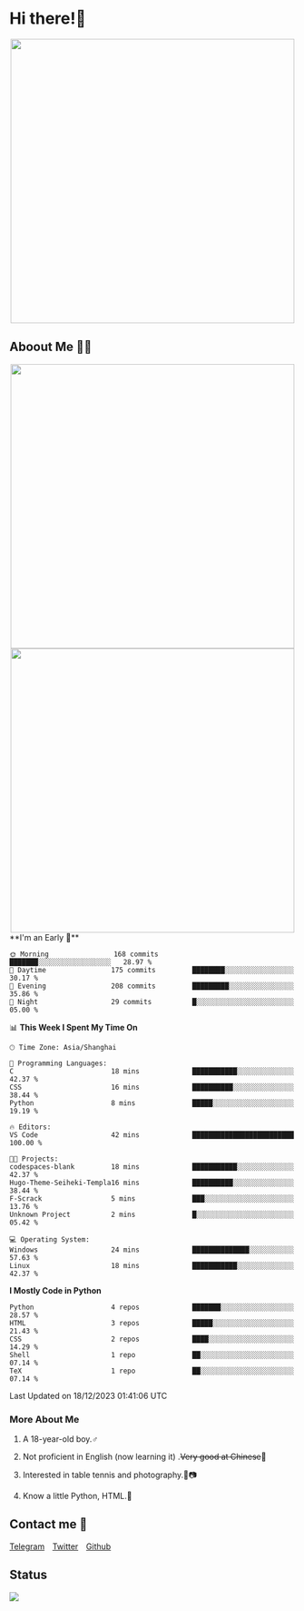 # Hi there!🎉

<div align=center><img src="https://count.getloli.com/get/@Cicada000?theme=moebooru" width=500px></div>

## Aboout Me 👀💦

<div align=center>
<img src="https://github-readme-stats.vercel.app/api?username=Cicada000&show_icons=true&theme=tokyonight" width=500px>
<br>
<img src="https://github-readme-stats.vercel.app/api/top-langs/?username=Cicada000&show_icons=true&theme=tokyonight&layout=compact" width=500px>
</div>
<!--START_SECTION:waka-->
**I'm an Early 🐤** 

```text
🌞 Morning                168 commits         ███████░░░░░░░░░░░░░░░░░░   28.97 % 
🌆 Daytime                175 commits         ████████░░░░░░░░░░░░░░░░░   30.17 % 
🌃 Evening                208 commits         █████████░░░░░░░░░░░░░░░░   35.86 % 
🌙 Night                  29 commits          █░░░░░░░░░░░░░░░░░░░░░░░░   05.00 % 
```


📊 **This Week I Spent My Time On** 

```text
🕑︎ Time Zone: Asia/Shanghai

💬 Programming Languages: 
C                        18 mins             ███████████░░░░░░░░░░░░░░   42.37 % 
CSS                      16 mins             ██████████░░░░░░░░░░░░░░░   38.44 % 
Python                   8 mins              █████░░░░░░░░░░░░░░░░░░░░   19.19 % 

🔥 Editors: 
VS Code                  42 mins             █████████████████████████   100.00 % 

🐱‍💻 Projects: 
codespaces-blank         18 mins             ███████████░░░░░░░░░░░░░░   42.37 % 
Hugo-Theme-Seiheki-Templa16 mins             ██████████░░░░░░░░░░░░░░░   38.44 % 
F-Scrack                 5 mins              ███░░░░░░░░░░░░░░░░░░░░░░   13.76 % 
Unknown Project          2 mins              █░░░░░░░░░░░░░░░░░░░░░░░░   05.42 % 

💻 Operating System: 
Windows                  24 mins             ██████████████░░░░░░░░░░░   57.63 % 
Linux                    18 mins             ███████████░░░░░░░░░░░░░░   42.37 % 
```

**I Mostly Code in Python** 

```text
Python                   4 repos             ███████░░░░░░░░░░░░░░░░░░   28.57 % 
HTML                     3 repos             █████░░░░░░░░░░░░░░░░░░░░   21.43 % 
CSS                      2 repos             ████░░░░░░░░░░░░░░░░░░░░░   14.29 % 
Shell                    1 repo              ██░░░░░░░░░░░░░░░░░░░░░░░   07.14 % 
TeX                      1 repo              ██░░░░░░░░░░░░░░░░░░░░░░░   07.14 % 
```




 Last Updated on 18/12/2023 01:41:06 UTC
<!--END_SECTION:waka-->

### More About Me

1. A 18-year-old boy.♂

2. Not proficient in English (now learning it) .~~Very good at Chinese~~🤣

3. Interested in table tennis and photography.🏓📷

4. Know a little Python, HTML.🐍


## Contact me 💬

[Telegram](https://t.me/CicadaLYW)&emsp;[Twitter](https://twitter.com/Cicada0001)&emsp;[Github](https://github.com/Cicada000)

## Status
<img src="https://weather-icon.journeyad.repl.co/@hangzhou?v=1" align="left">








